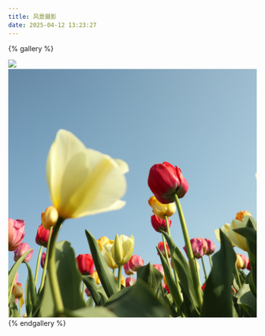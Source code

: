 ```yaml
---
title: 风景摄影
date: 2025-04-12 13:23:27
---
```


{% gallery %}

![](../../imgs/IMG_3984%201.jpg)
![](../../imgs/IMG_3715.jpg)
{% endgallery %}
